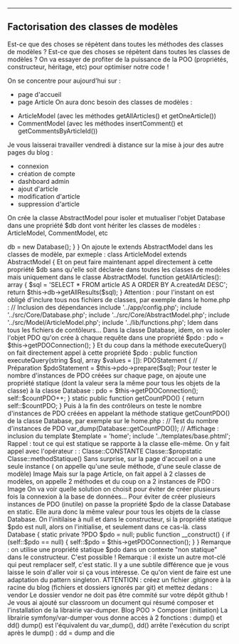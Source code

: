 --------------------------------------------
 Factorisation des classes de modèles
--------------------------------------------
Est-ce que des choses se répètent dans toutes les méthodes des classes de modèles ? 
Est-ce que des choses se répètent dans toutes les classes de modèles ? 
On va essayer de profiter de la puissance de la POO (propriétés, constructeur, héritage, etc) pour optimiser notre code ! 

On se concentre pour aujourd'hui sur : 
* page d'accueil
* page Article
On aura donc besoin des classes de modèles : 
- ArticleModel (avec les méthodes getAllArticles() et getOneArticle())
- CommentModel (avec les méthodes insertComment() et getCommentsByArticleId())


Je vous laisserai travailler vendredi à distance sur la mise à jour des autre pages du blog : 
- connexion
- création de compte
- dashboard admin
- ajout d'article
- modification d'article
- suppression d'article 

On crée la classe AbstractModel pour isoler et mutualiser l'objet Database dans une propriété $db dont vont hériter les classes de modèles : ArticleModel, CommentModel, etc
<?php 

abstract class AbstractModel {

    protected Database $db;

    public function __construct()
    {
        $this->db = new Database();
    }
}
On ajoute le extends AbstractModel dans les classes de modèle, par exmeple : 
class ArticleModel extends AbstractModel {
Et on peut faire maintenant appel directement à cette propriété $db sans qu'elle soit déclarée dans toutes les classes de modèles mais uniquement dans le classe AbstractModel. 
    function getAllArticles(): array
    {
        $sql = 'SELECT *
                FROM article AS A
                ORDER BY A.createdAt DESC';

        return $this->db->getAllResults($sql);
    }
 
Attention : pour l'instant on est obligé d'inclure tous nos fichiers de classes, par exemple dans le home.php : 
// Inclusion des dépendances
include '../app/config.php';
include '../src/Core/Database.php';
include '../src/Core/AbstractModel.php';
include '../src/Model/ArticleModel.php';
include '../lib/functions.php';
Idem dans tous les fichiers de contôleurs...

Dans la classe Database, idem, on va isoler l'objet PDO qu'on crée à chaque requête dans une propriété $pdo : 
<?php 

class Database {

    private PDO $pdo;

    public function __construct()
    {
        $this->pdo = $this->getPDOConnection();
    }
Et du coup dans la méthode  executeQuery() on fait directement appel à cette propriété $pdo : 
    public function executeQuery(string $sql, array $values = []): PDOStatement
    {
        // Préparation 
        $pdoStatement = $this->pdo->prepare($sql);


Pour tester le nombre d'instances de PDO créées sur chaque page, on ajoute une propriété statique (dont la valeur sera la même pour tous les objets de la classe) à la classe Database : 
<?php 

class Database {

    private PDO $pdo;

    static private int $countPDO = 0;

    public function __construct()
    {
        $this->pdo = $this->getPDOConnection();
        self::$countPDO++;
    }

    static public function getCountPDO()
    {
        return self::$countPDO;
    } 
Puis à la fin des contrôleurs on teste le nombre d'instances de PDO créées en appelant la méthode statique getCountPDO() de la classe Database, par exemple sur le home.php : 
// Test du nombre d'instances de PDO
var_dump(Database::getCountPDO());

// Affichage : inclusion du template
$template = 'home';
include '../templates/base.phtml';
Rappel : tout ce qui est statique se rapporte à la classe elle-même. On y fait appel avec l'opérateur : :
Classe::CONSTANTE
Classe::$propstatic
Classe::methodStatique()
Sans surprise, sur la page d'accueil on a une seule instance ( on appelle qu'une seule méthode, d'une seule classe de modèle)
Image
Mais sur la page Article, on fait appel à 2 classes de modèles, on appelle 2 méthodes et du coup on a 2 instances de PDO :
Image
On va voir quelle solution on choisit pour éviter de créer plusieurs fois la connexion à la base de données...


Pour éviter de créer plusieurs instances de PDO (inutile) on passe la propriété $pdo de la classe Database en static. Elle aura donc la même valeur pour tous les objets de la classe Database. On l'initilaise à null et dans le constructeur, si la propriété statique $pdo est null, alors on l'initialise, et seulement dans ce cas-là. 
class Database {

    static private ?PDO $pdo = null;

    public function __construct()
    {
        if (self::$pdo == null) {
            self::$pdo = $this->getPDOConnection();
        }
    }
Remarque : on utilise une propriété statique $pdo dans un contexte "non statique" dans le constructeur. C'est possible !
Remarque : il existe un autre mot-clé qui peut remplacer self, c'est static. Il y a une subtile différence que je vous laisse le soin d'aller voir si ça vous intéresse.
Ce qu'on vient de faire est une adaptation du pattern singleton.

ATTENTION : créez un fichier .gitignore à la racine du blog (fichiers et dossiers ignorés par git) et mettez dedans : 
vendor
Le dossier vendor ne doit pas être commité sur votre dépôt github !
Je vous ai ajouté sur classroom un document qui résumé composer et l'installation de la librairie var-dumper.
Blog POO > Composer (initiation)
La librairie symfony/var-dumper vous donne accès à 2 fonctions : dump() et dd()
dump() est l'équivalent du var_dump(), dd() arrête l'exécution du script après le dump() : dd = dump and die

